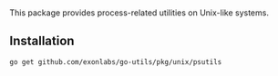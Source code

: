 <br>

This package provides process-related utilities on Unix-like systems.

## Installation

```bash
go get github.com/exonlabs/go-utils/pkg/unix/psutils
```

